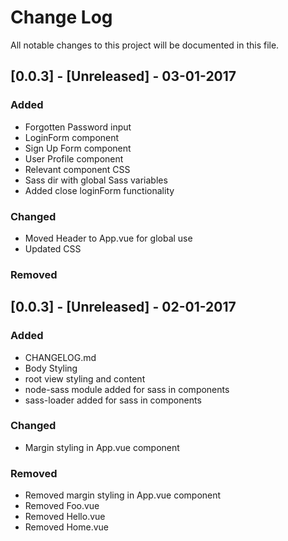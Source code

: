 # Change Log
All notable changes to this project will be documented in this file.

## [0.0.3] - [Unreleased] - 03-01-2017 

### Added 
- Forgotten Password input
- LoginForm component
- Sign Up Form component
- User Profile component
- Relevant component CSS
- Sass dir with global Sass variables
- Added close loginForm functionality

### Changed
- Moved Header to App.vue for global use
- Updated CSS

### Removed

## [0.0.3] - [Unreleased] - 02-01-2017 

### Added
- CHANGELOG.md
- Body Styling
- root view styling and content
- node-sass module added for sass in components
- sass-loader added for sass in components

### Changed
-  Margin styling in App.vue component

### Removed
- Removed margin styling in App.vue component
- Removed Foo.vue
- Removed Hello.vue 
- Removed Home.vue


